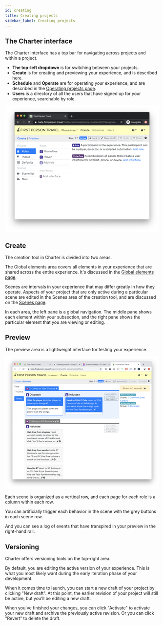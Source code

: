 ```yaml
---
id: creating
title: Creating projects
sidebar_label: Creating projects
---
```


## The Charter interface

The Charter interface has a top bar for navigating across projects and within a project.

* **The top-left dropdown** is for switching between your projects.
* **Create** is for creating and previewing your experience, and is described here.
* **Schedule** and **Operate** are for operating your experience, and are described in the [Operating projects page](/docs/concepts/operating).
* **Users** is a directory of all the users that have signed up for your experience, searchable by role.

![Interface](/img/interface.png)

## Create

The creation tool in Charter is divided into two areas.

The Global elements area covers all elements in your experience that are shared across the entire experience. It's discussed in the [Global elements page](/docs/concepts/global).

Scenes are intervals in your experience that may differ greatly in how they operate. Aspects of your project that are only active during a particular scene are edited in the Scenes area of the creation tool, and are discussed on the [Scenes page](/docs/concepts/scenes).

In each area, the left pane is a global navigation. The middle pane shows each element within your subsection, and the right pane shows the particular element that you are viewing or editing.

## Preview

The preview area is a lightweight interface for testing your experience.

![Preview](/img/preview.png)

Each scene is organized as a vertical row, and each page for each role is a column within each row.

You can artificially trigger each behavior in the scene with the grey buttons in each scene row.

And you can see a log of events that have transpired in your preview in the right-hand rail.

## Versioning

Charter offers versioning tools on the top-right area.

By default, you are editing the active version of your experience. This is what you most likely want during the early iteration phase of your development.

When it comes time to launch, you can start a new draft of your project by clicking "New draft". At this point, the earlier revision of your project will still be active, but you'll be editing a new draft.

When you've finished your changes, you can click "Activate" to activate your new draft and archive the previously active revision. Or you can click "Revert" to delete the draft.
